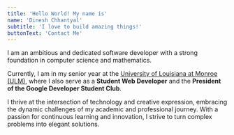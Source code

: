 ```yaml
---
title: 'Hello World! My name is'
name: 'Dinesh Chhantyal'
subtitle: 'I love to build amazing things!'
buttonText: 'Contact Me'
---
```


I am an ambitious and dedicated software developer with a strong foundation in computer science and mathematics.

Currently, I am in my senior year at the [University of Louisiana at Monroe (ULM)](https://ulm.edu), where I also serve as a **Student Web Developer** and the **President of the Google Developer Student Club**.

I thrive at the intersection of technology and creative expression, embracing the dynamic challenges of my academic and professional journey. With a passion for continuous learning and innovation, I strive to turn complex problems into elegant solutions.
